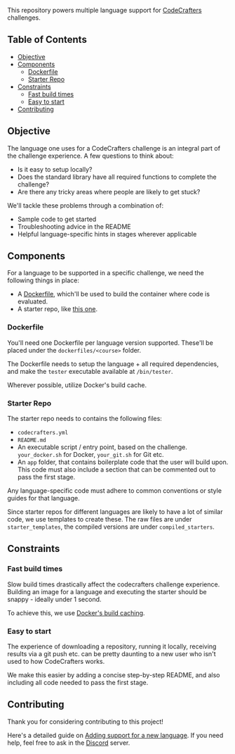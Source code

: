 This repository powers multiple language support for
[CodeCrafters](https://codecrafters.io) challenges.

<!-- toc -->
## Table of Contents

- [Objective](#objective)
- [Components](#components)
  * [Dockerfile](#dockerfile)
  * [Starter Repo](#starter-repo)
- [Constraints](#constraints)
  * [Fast build times](#fast-build-times)
  * [Easy to start](#easy-to-start)
- [Contributing](#contributing)

<!-- tocstop -->

## Objective

The language one uses for a CodeCrafters challenge is an integral part of the
challenge experience. A few questions to think about:

- Is it easy to setup locally? 
- Does the standard library have all required functions to complete the
  challenge?
- Are there any tricky areas where people are likely to get stuck? 

We'll tackle these problems through a combination of: 

- Sample code to get started
- Troubleshooting advice in the README
- Helpful language-specific hints in stages wherever applicable

## Components

For a language to be supported in a specific challenge, we need the following
things in place:

- A [Dockerfile](https://docs.docker.com/engine/reference/builder/), which'll be
  used to build the container where code is evaluated.
- A starter repo, like [this
  one](https://github.com/codecrafters-io/redis-starter-py).

### Dockerfile

You'll need one Dockerfile per language version supported. These'll be placed under the
`dockerfiles/<course>` folder. 

The Dockerfile needs to setup the language + all required dependencies, and make
the `tester` executable available at `/bin/tester`.

Wherever possible, utilize Docker's build cache.

### Starter Repo

The starter repo needs to contains the following files: 

- `codecrafters.yml`
- `README.md`
- An executable script / entry point, based on the challenge. `your_docker.sh`
  for Docker, `your_git.sh` for Git etc. 
- An `app` folder, that contains boilerplate code that the user will build upon.
  This code must also include a section that can be commented out to pass the
  first stage. 
  
Any language-specific code must adhere to common conventions or style guides for
that language.

Since starter repos for different languages are likely to have a lot of similar
code, we use templates to create these. The raw files are under
`starter_templates`, the compiled versions are under `compiled_starters`.

## Constraints

### Fast build times

Slow build times drastically affect the codecrafters challenge experience.
Building an image for a language and executing the starter should be snappy -
ideally under 1 second.

To achieve this, we use [Docker's build
caching](https://docs.docker.com/develop/develop-images/dockerfile_best-practices/#leverage-build-cache).

### Easy to start

The experience of downloading a repository, running it locally, receiving
results via a git push etc. can be pretty daunting to a new user who isn't used
to how CodeCrafters works.

We make this easier by adding a concise step-by-step README, and also including
all code needed to pass the first stage.

## Contributing

Thank you for considering contributing to this project!

Here's a detailed guide on [Adding support for a new language](docs/adding_support_for_a_new_language.md). If you need 
help, feel free to ask in the [Discord](https://discord.gg/DeqUD2P) server.
